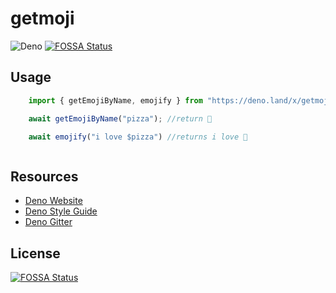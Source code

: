 # getmoji

![Deno](https://github.com/js-pugilist/getmoji/workflows/Deno/badge.svg?branch=master)
[![FOSSA Status](https://app.fossa.com/api/projects/git%2Bgithub.com%2Fanujsinghwd%2Fgetmoji.svg?type=shield)](https://app.fossa.com/projects/git%2Bgithub.com%2Fanujsinghwd%2Fgetmoji?ref=badge_shield)


## Usage

```typescript
    import { getEmojiByName, emojify } from "https://deno.land/x/getmoji@1.2.2/mod.ts";

    await getEmojiByName("pizza"); //return 🍕

    await emojify("i love $pizza") //returns i love 🍕
```
```

```

## Resources

- [Deno Website](https://deno.land)
- [Deno Style Guide](https://deno.land/std/style_guide.md)
- [Deno Gitter](https://gitter.im/denolife/Lobby)

## License
[![FOSSA Status](https://app.fossa.com/api/projects/git%2Bgithub.com%2Fanujsinghwd%2Fgetmoji.svg?type=large)](https://app.fossa.com/projects/git%2Bgithub.com%2Fanujsinghwd%2Fgetmoji?ref=badge_large)
